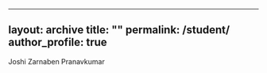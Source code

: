 
---
layout: archive
title: ""
permalink: /student/
author_profile: true
---
Joshi Zarnaben Pranavkumar 
